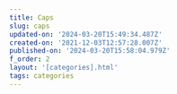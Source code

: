 ```yaml
---
title: Caps
slug: caps
updated-on: '2024-03-20T15:49:34.487Z'
created-on: '2021-12-03T12:57:28.007Z'
published-on: '2024-03-20T15:58:04.979Z'
f_order: 2
layout: '[categories].html'
tags: categories
---
```



